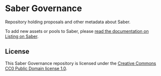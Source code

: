 # Saber Governance

Repository holding proposals and other metadata about Saber.

To add new assets or pools to Saber, please [read the documentation on Listing on Saber](https://docs.saber.so/about/listing).

## License

This Saber Governance repository is licensed under the [Creative Commons CC0 Public Domain license 1.0](LICENSE.txt).
